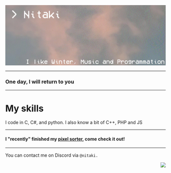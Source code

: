 ![banner](text2.gif)

---

### One day, I will return to you

---

# My skills

I code in C, C#, and python.
I also know a bit of C++, PHP and JS

---

#### I "recently" finished my [pixel sorter](https://github.com/Nitaki-dev/pixel-sorter), come check it out!

---

You can contact me on Discord via ```@nitaki.```

<img align="right" src="https://komarev.com/ghpvc/?username=nitaki-dev&color=ff69b4">
